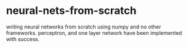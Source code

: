 # neural-nets-from-scratch

writing neural networks from scratch using numpy and no other frameworks. perceptron, and one layer network have been implemented with success.
